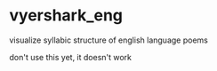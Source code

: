 # vyershark_eng
visualize syllabic structure of english language poems

don't use this yet, it doesn't work

